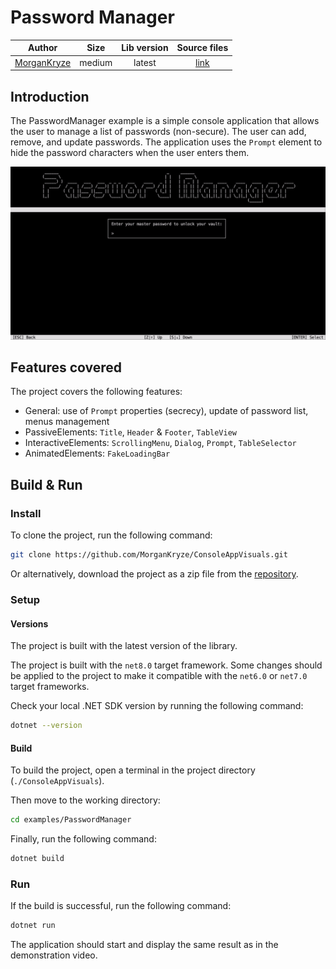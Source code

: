 # Password Manager

|                    Author                     |  Size  | Lib version |                                        Source files                                         |
| :-------------------------------------------: | :----: | :---------: | :-----------------------------------------------------------------------------------------: |
| [MorganKryze](https://github.com/MorganKryze) | medium |   latest    | [link](https://github.com/MorganKryze/ConsoleAppVisuals/blob/main/examples/PasswordManager) |

## Introduction

The PasswordManager example is a simple console application that allows the user to manage a list of passwords (non-secure). The user can add, remove, and update passwords. The application uses the `Prompt` element to hide the password characters when the user enters them.

![Demo](../assets/vid/gif/examples/password_manager.gif)

## Features covered

The project covers the following features:

- General: use of `Prompt` properties (secrecy), update of password list, menus management
- PassiveElements: `Title`, `Header` & `Footer`, `TableView`
- InteractiveElements: `ScrollingMenu`, `Dialog`, `Prompt`, `TableSelector`
- AnimatedElements: `FakeLoadingBar`

## Build & Run

### Install

To clone the project, run the following command:

```bash
git clone https://github.com/MorganKryze/ConsoleAppVisuals.git
```

Or alternatively, download the project as a zip file from the [repository](https://github.com/MorganKryze/ConsoleAppVisuals).

### Setup

#### Versions

The project is built with the latest version of the library.

The project is built with the `net8.0` target framework. Some changes should be applied to the project to make it compatible with the `net6.0` or `net7.0` target frameworks.

Check your local .NET SDK version by running the following command:

```bash
dotnet --version
```

#### Build

To build the project, open a terminal in the project directory (`./ConsoleAppVisuals`).

Then move to the working directory:

```bash
cd examples/PasswordManager
```

Finally, run the following command:

```bash
dotnet build
```

### Run

If the build is successful, run the following command:

```bash
dotnet run
```

The application should start and display the same result as in the demonstration video.
